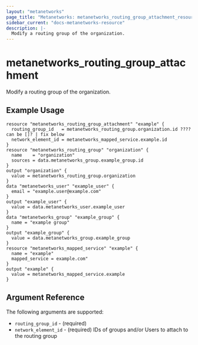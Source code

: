 ```yaml
---
layout: "metanetworks"
page_title: "Metanetworks: metanetworks_routing_group_attachment_resource"
sidebar_current: "docs-metanetworks-resource"
description: |-
  Modify a routing group of the organization.
---
```


# metanetworks_routing_group_attachment

Modify a routing group of the organization.

## Example Usage

```hcl
resource "metanetworks_routing_group_attachment" "example" {
  routing_group_id   = metanetworks_routing_group.organization.id ???? can be []? | fix below
  network_element_id = metanetworks_mapped_service.example.id
}
resource "metanetworks_routing_group" "organization" {
  name    = "organization"
  sources = data.metanetworks_group.example_group.id
}
output "organization" {
  value = metanetworks_routing_group.organization
}
data "metanetworks_user" "example_user" {
  email = "example.user@example.com"
}
output "example_user" {
  value = data.metanetworks_user.example_user
}
data "metanetworks_group" "example_group" {
  name = "example group"
}
output "example_group" {
  value = data.metanetworks_group.example_group
}
resource "metanetworks_mapped_service" "example" {
  name = "example"
  mapped_service = example.com"
}
output "example" {
  value = metanetworks_mapped_service.example
}
```

## Argument Reference

The following arguments are supported:

* `routing_group_id` - (required)
* `network_element_id` - (required) IDs of groups and/or Users to attach to the routing group
